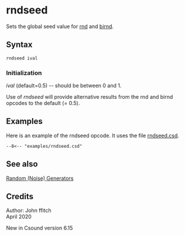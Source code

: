 <!--
id:rndseed
category:Signal Generators:Random (Noise) Generators
-->
# rndseed
Sets the global seed value for [rnd](../../opcodes/rnd) and [birnd](../../opcodes/birnd).

## Syntax
``` csound-orc
rndseed ival
```

### Initialization

_ival_ (default=0.5) -- should be between 0 and 1.

Use of _rndseed_ will provide alternative results from the rnd and birnd opcodes to the default (= 0.5).

## Examples

Here is an example of the rndseed opcode. It uses the file [rndseed.csd](../../examples/rndseed.csd).

``` csound-orc title="Example of the rndseed opcode." linenums="1"
--8<-- "examples/rndseed.csd"
```

## See also

[Random (Noise) Generators](../../siggen/random)

## Credits

Author: John ffitch<br>
April 2020<br>

New in Csound version 6.15
